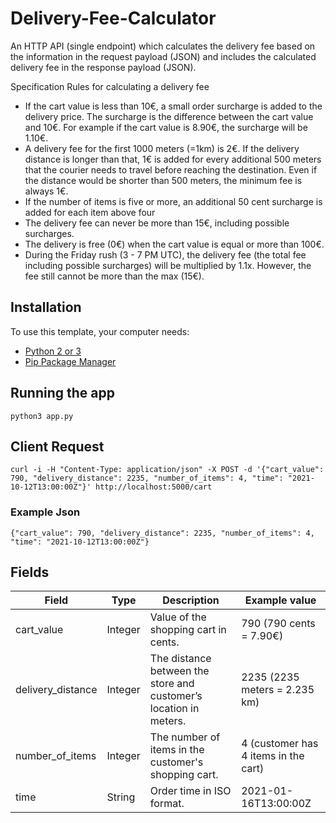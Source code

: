 # Delivery-Fee-Calculator
An HTTP API (single endpoint) which calculates the delivery fee based on the information in the request payload (JSON) and includes the calculated delivery fee in the response payload (JSON).

Specification
Rules for calculating a delivery fee

- If the cart value is less than 10€, a small order surcharge is added to the delivery price. The surcharge is the difference between the cart value and 10€. For example if the cart value is 8.90€, the surcharge will be 1.10€.
- A delivery fee for the first 1000 meters (=1km) is 2€. If the delivery distance is longer than that, 1€ is added for every additional 500 meters that the courier needs to travel before reaching the destination. Even if the distance would be shorter than 500 meters, the minimum fee is always 1€.
- If the number of items is five or more, an additional 50 cent surcharge is added for each item above four
- The delivery fee can never be more than 15€, including possible surcharges.
- The delivery is free (0€) when the cart value is equal or more than 100€.
- During the Friday rush (3 - 7 PM UTC), the delivery fee (the total fee including possible surcharges) will be multiplied by 1.1x. However, the fee still cannot be more than the max (15€).

## Installation
To use this template, your computer needs:

- [Python 2 or 3](https://python.org)
- [Pip Package Manager](https://pypi.python.org/pypi)

## Running the app

    python3 app.py
    
## Client Request

    curl -i -H "Content-Type: application/json" -X POST -d '{"cart_value": 790, "delivery_distance": 2235, "number_of_items": 4, "time": "2021-10-12T13:00:00Z"}' http://localhost:5000/cart
    
### Example Json

    {"cart_value": 790, "delivery_distance": 2235, "number_of_items": 4, "time": "2021-10-12T13:00:00Z"}
    
## Fields

Field | Type | Description | Example value
--- | --- | --- | --- |
cart_value | Integer | Value of the shopping cart in cents. | 790 (790 cents = 7.90€)
delivery_distance | Integer | The distance between the store and customer’s location in meters. | 2235 (2235 meters = 2.235 km)
number_of_items | Integer | The number of items in the customer's shopping cart. | 4 (customer has 4 items in the cart)
time | String | Order time in ISO format. | 2021-01-16T13:00:00Z
